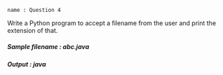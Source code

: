 ```ngMeta
name : Question 4
```
Write a Python program to accept a filename from the user and print the extension of           that. 
##### Sample filename : abc.java
##### Output : java
